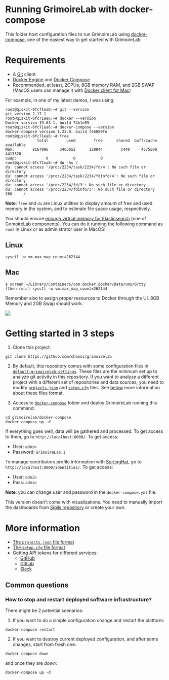 # Running GrimoireLab with docker-compose

This folder host configuration files to run GrimoireLab using 
[docker-compose](https://docs.docker.com/compose/), one of the 
easiest way to get started with GrimoireLab.

# Requirements

* A [Git](https://git-scm.com/) client
* [Docker Engine](https://docs.docker.com/install/) and [Docker Compose](https://docs.docker.com/compose/install/)
* Recommended, at least, 2CPUs, 8GB memory RAM, and 2GB SWAP (MacOS users can manage it with [Docker client for Mac](https://hub.docker.com/editions/community/docker-ce-desktop-mac))

For example, in one of my latest demos, I was using:
```console
root@qiskit-6fc71ea6:~# git --version
git version 2.17.1
root@qiskit-6fc71ea6:~# docker --version
Docker version 19.03.1, build 74b1e89
root@qiskit-6fc71ea6:~# docker-compose --version
docker-compose version 1.22.0, build f46880fe
root@qiskit-6fc71ea6:~# free
              total        used        free      shared  buff/cache   available
Mem:        8167996     3463652      128844        1440     4575500     4413328
Swap:             0           0           0
root@qiskit-6fc71ea6:~# du -hs /
du: cannot access '/proc/2234/task/2234/fd/4': No such file or directory
du: cannot access '/proc/2234/task/2234/fdinfo/4': No such file or directory
du: cannot access '/proc/2234/fd/3': No such file or directory
du: cannot access '/proc/2234/fdinfo/3': No such file or directory
26G     /
```
**Note**: `free` and `du` are Linux utilities to display amount of free and used 
memory in the system, and to estimate file space usage, respectively.

You should ensure [enough virtual memory for Elasticsearch](https://www.elastic.co/docs/deploy-manage/deploy/self-managed/vm-max-map-count) 
(one of GrimoireLab components). You can do it running the following command as `root` in Linux or as administrator user in MacOS:

## Linux
```console
sysctl -w vm.max_map_count=262144
```

## Mac
```
$ screen ~/Library/Containers/com.docker.docker/Data/vms/0/tty
(then run:) sysctl -w vm.max_map_count=262144
```

Remember also to assign proper resources to Docker through the UI. 8GB Memory and 2GB Swap should work.

![](./mac-docker-configuration.png)

# Getting started in 3 steps

1. Clone this project:
```console
git clone https://github.com/chaoss/grimoirelab
```

2. By default, this repository comes with some configuration files in [`default-grimoirelab-settings`](../default-grimoirelab-settings).
These files are the minimum set up to analyze git activity in this repository. If you want to analyze a different project with a different
set of repositories and data sources, you need to modify [`projects.json`](../default-grimoirelab-settings/projects.json) and
[`setup.cfg`](../default-grimoirelab-settings/setup.cfg) files. See [below](#more-information) more information about these files format.

3. Access to [`docker-compose`](./) folder and deploy GrimoireLab running this command:
```console
cd grimoirelab/docker-compose
docker-compose up -d
```

If everything goes well, data will be gathered and processed. To get access to
them, go to `http://localhost:8000/`. To get access:
* User: `admin`
* Password: `GrimoireLab.1`

To manage contributors profile information with [SortingHat](https://github.com/chaoss/grimoirelab-sortinghat),
go to `http://localhost:8000/identities/`. To get access:
* User: `admin`
* Pass: `admin`

**Note**: you can change user and password in the `docker-compose.yml` file.

This version doesn't come with visualizations. You need to manually import the dashboards
from [Sigils repository](https://github.com/chaoss/grimoirelab-sigils/tree/main/panels/json/opensearch_dashboards)
or create your own.

# More information

* [The `projects.json` file format](https://github.com/chaoss/grimoirelab-sirmordred#projectsjson-)
* [The `setup.cfg` file format](https://github.com/chaoss/grimoirelab-sirmordred#setupcfg-)
* Getting API tokens for different services:
  * [GitHub](https://help.github.com/en/articles/creating-a-personal-access-token-for-the-command-line)
  * [GitLab](https://docs.gitlab.com/ee/user/profile/personal_access_tokens.html)
  * [Slack](https://get.slack.help/hc/en-us/articles/215770388-Create-and-regenerate-API-tokens)

## Common questions

### How to stop and restart deployed software infrastructure?

There might be 2 potential scenarios:

1. If you want to do a simple configuration change and restart the platform:
```console
docker-compose restart
```
2. If you want to destroy current deployed configuration, and after some changes,
start from fresh one:
```console
docker-compose down
```
and once they are *down*:
```console
docker-compose up -d
```
